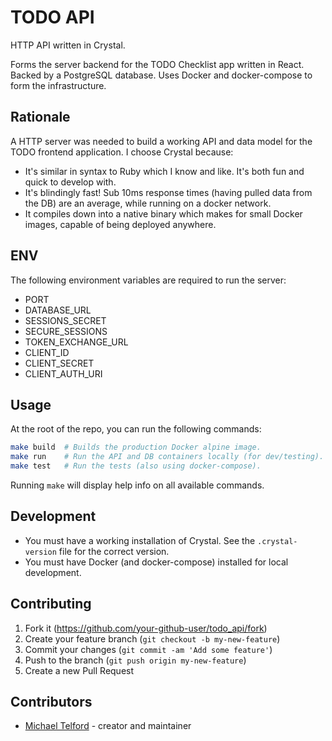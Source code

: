 # TODO API

HTTP API written in Crystal.

Forms the server backend for the TODO Checklist app written in React. Backed by a PostgreSQL database. Uses Docker and docker-compose to form the infrastructure.

## Rationale

A HTTP server was needed to build a working API and data model for the TODO frontend application. I choose Crystal because:

- It's similar in syntax to Ruby which I know and like. It's both fun and quick to develop with.
- It's blindingly fast! Sub 10ms response times (having pulled data from the DB) are an average, while running on a docker network.
- It compiles down into a native binary which makes for small Docker images, capable of being deployed anywhere.

## ENV

The following environment variables are required to run the server:

- PORT
- DATABASE_URL
- SESSIONS_SECRET
- SECURE_SESSIONS
- TOKEN_EXCHANGE_URL
- CLIENT_ID
- CLIENT_SECRET
- CLIENT_AUTH_URI

## Usage

At the root of the repo, you can run the following commands:

```sh
make build  # Builds the production Docker alpine image.
make run    # Run the API and DB containers locally (for dev/testing).
make test   # Run the tests (also using docker-compose).
```

Running `make` will display help info on all available commands.

## Development

- You must have a working installation of Crystal. See the `.crystal-version` file for the correct version.
- You must have Docker (and docker-compose) installed for local development.

## Contributing

1. Fork it (<https://github.com/your-github-user/todo_api/fork>)
2. Create your feature branch (`git checkout -b my-new-feature`)
3. Commit your changes (`git commit -am 'Add some feature'`)
4. Push to the branch (`git push origin my-new-feature`)
5. Create a new Pull Request

## Contributors

- [Michael Telford](https://github.com/michaeltelford) - creator and maintainer
